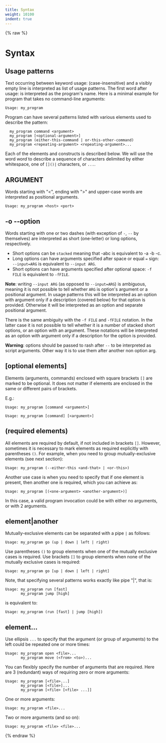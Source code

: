```yaml
---
title: Syntax
weight: 10100
indent: true
---
```


{% raw %}
# Syntax <!-- omit in toc -->

## Usage patterns

Text occurring between keyword usage: (case-insensitive) and a visibly empty line is interpreted as
list of usage patterns. The first word after usage: is interpreted as the program's name. Here is a
minimal example for program that takes no command-line arguments:

```
Usage: my_program
```

Program can have several patterns listed with various elements used to describe the pattern:

```
  my_program command <argument>
  my_program [<optional-argument>]
  my_program (either-this-command | or-this-other-command)
  my_program <repeating-argument> <repeating-argument>...
```

Each of the elements and constructs is described below. We will use the word _word_ to describe a
sequence of characters delimited by either whitespace, one of `[]()|` characters, or `...`.

## <argument> ARGUMENT

Words starting with "<", ending with ">" and upper-case words are interpreted as positional
arguments.

```
Usage: my_program <host> <port>
```

## -o --option

Words starting with one or two dashes (with exception of `-`, `--` by themselves) are interpreted
as short (one-letter) or long options, respectively.

- Short options can be `stacked` meaning that -abc is equivalent to -a -b -c.
- Long options can have arguments specified after space or equal `=` sign:
  `--input=ARG` is equivalent to `--input ARG`.
- Short options can have arguments specified after optional space:
  `-f FILE` is equivalent to `-fFILE`.

**Note**: writing `--input ARG` (as opposed to `--input=ARG`) is ambiguous, meaning it is not
possible to tell whether `ARG` is option's argument or a positional argument. In usage patterns
this will be interpreted as an option with argument only if a description (covered below) for that
option is provided. Otherwise it will be interpreted as an option and separate positional argument.

There is the same ambiguity with the `-f FILE` and `-fFILE` notation. In the latter case it is not
possible to tell whether it is a number of stacked short options, or an option with an argument.
These notations will be interpreted as an option with argument only if a description for the option
is provided.

**Warning**: options should be passed to rash after `--` to be interpreted as script arguments.
Other way it is to use them after another non option arg.

## [optional elements]

Elements (arguments, commands) enclosed with square brackets `[]` are marked to be
optional. It does not matter if elements are enclosed in the same or different pairs of brackets.

E.g.:

```
Usage: my_program [command <argument>]
```

```
Usage: my_program [command] [<argument>]
```

## (required elements)

All elements are required by default, if not included in brackets `[]`. However, sometimes it is
necessary to mark elements as required explicitly with parentheses `()`. For example, when you
need to group mutually-exclusive elements (see next section):

```
Usage: my_program (--either-this <and-that> | <or-this>)
```

Another use case is when you need to specify that if one element is present, then another one is
required, which you can achieve as:

```
Usage: my_program [(<one-argument> <another-argument>)]
```

In this case, a valid program invocation could be with either no arguments, or with 2 arguments.

## element|another

Mutually-exclusive elements can be separated with a pipe `|` as follows:

```
Usage: my_program go (up | down | left | right)
```

Use parentheses `()` to group elements when one of the mutually exclusive cases is required.
Use brackets `[]` to group elements when none of the mutually exclusive cases is required:

```
Usage: my_program go [up | down | left | right]
```

Note, that specifying several patterns works exactly like pipe "|", that is:

```
Usage: my_program run [fast]
       my_program jump [high]
```

is equivalent to:

```
Usage: my_program (run [fast] | jump [high])
```

## element...

Use ellipsis `...` to specify that the argument (or group of arguments) to the left could be
repeated one or more times:

```
Usage: my_program open <file>...
       my_program move (<from> <to>)...
```

You can flexibly specify the number of arguments that are required. Here are 3 (redundant) ways
of requiring zero or more arguments:

```
Usage: my_program [<file>...]
       my_program [<file>]...
       my_program [<file> [<file> ...]]
```

One or more arguments:

```
Usage: my_program <file>...
```

Two or more arguments (and so on):

```
Usage: my_program <file> <file>...
```
{% endraw %}